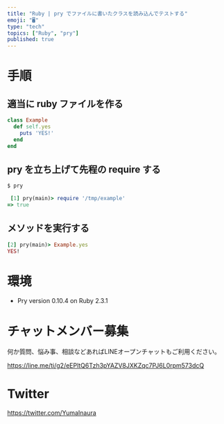 ```yaml
---
title: "Ruby | pry でファイルに書いたクラスを読み込んでテストする"
emoji: "🖥"
type: "tech"
topics: ["Ruby", "pry"]
published: true
---
```


# 手順

## 適当に ruby ファイルを作る

```rb:/tmp/example.rb
class Example
  def self.yes
    puts 'YES!'
  end
end
```

## pry を立ち上げて先程の require する

```bash
$ pry
```

```rb
 [1] pry(main)> require '/tmp/example'
=> true
```

## メソッドを実行する

```rb
[2] pry(main)> Example.yes
YES!
```

# 環境

- Pry version 0.10.4 on Ruby 2.3.1








<!-- Update From Qiita API -->

# チャットメンバー募集


何か質問、悩み事、相談などあればLINEオープンチャットもご利用ください。

https://line.me/ti/g2/eEPltQ6Tzh3pYAZV8JXKZqc7PJ6L0rpm573dcQ





# Twitter


https://twitter.com/YumaInaura


<!-- Update From Qiita API -->


